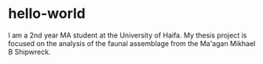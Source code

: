 # hello-world

I am a 2nd year MA student at the University of Haifa. My thesis project is focused on the analysis of the faunal assemblage from the Ma'agan Mikhael B Shipwreck. 
